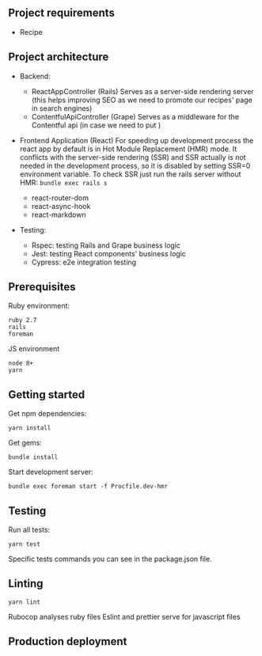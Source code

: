 ## Project requirements

- Recipe 

## Project architecture

- Backend:
  - ReactAppController (Rails)
    Serves as a server-side rendering server (this helps improving SEO as we need to promote our recipes' page in search engines)
  - ContentfulApiController (Grape)
    Serves as a middleware for the Contentful api (in case we need to put )
- Frontend Application (React)
  For speeding up development process the react app by default is in Hot Module Replacement (HMR) mode. It conflicts with the server-side rendering (SSR) and SSR actually is not needed in the development process, so it is disabled by setting SSR=0 environment variable. To check SSR just run the rails server without HMR: `bundle exec rails s`
  - react-router-dom
  - react-async-hook
  - react-markdown
  
- Testing:
  - Rspec: testing Rails and Grape business logic
  - Jest: testing React components' business logic
  - Cypress: e2e integration testing

## Prerequisites

Ruby environment:
```
ruby 2.7
rails
foreman
```

JS environment
```
node 8+
yarn
```

## Getting started

Get npm dependencies:
```
yarn install
```

Get gems:
```
bundle install
```

Start development server:
```
bundle exec foreman start -f Procfile.dev-hmr
```

## Testing

Run all tests:
```
yarn test
```
Specific tests commands you can see in the package.json file.

## Linting

```
yarn lint
```
Rubocop analyses ruby files
Eslint and prettier serve for javascript files

## Production deployment


